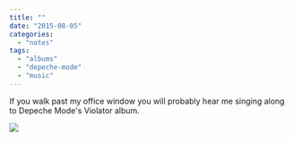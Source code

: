 ```yaml
---
title: ""
date: "2015-08-05"
categories: 
  - "notes"
tags: 
  - "albums"
  - "depeche-mode"
  - "music"
---
```


If you walk past my office window you will probably hear me singing along to Depeche Mode's Violator album.

[![](images/Violater-album-cover.jpeg)](http://davidpeach.co.uk/wp-content/uploads/2021/02/Violater-album-cover.jpeg)

